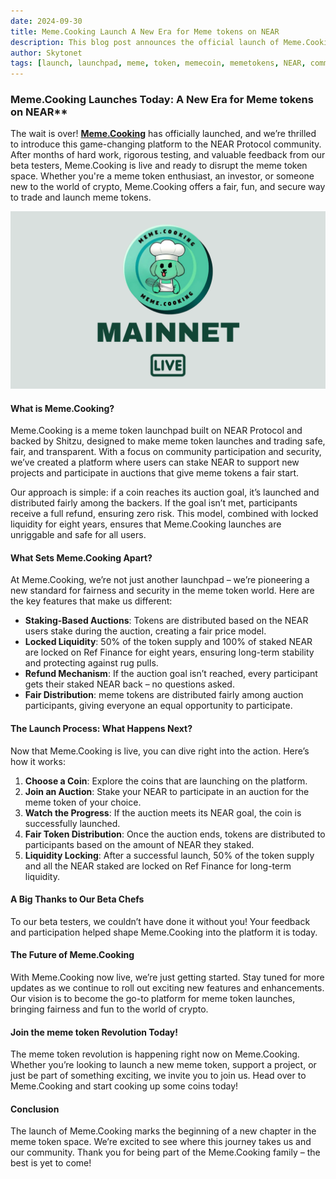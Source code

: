 ```yaml
---
date: 2024-09-30
title: Meme.Cooking Launch A New Era for Meme tokens on NEAR
description: This blog post announces the official launch of Meme.Cooking, a groundbreaking meme token launchpad on NEAR Protocol. It highlights the platform’s mission to revolutionize meme token trading by offering a fair, secure, and community-driven experience. 
author: Skytonet
tags: [launch, launchpad, meme, token, memecoin, memetokens, NEAR, community, auction]
---
```



### Meme.Cooking Launches Today: A New Era for Meme tokens on NEAR**

The wait is over! [**Meme.Cooking**](https://meme.cooking) has officially launched, and we’re thrilled to introduce this game-changing platform to the NEAR Protocol community. After months of hard work, rigorous testing, and valuable feedback from our beta testers, Meme.Cooking is live and ready to disrupt the meme token space. Whether you're a meme token enthusiast, an investor, or someone new to the world of crypto, Meme.Cooking offers a fair, fun, and secure way to trade and launch meme tokens.

![LAUNCH](./meme.cooking0001.png)

#### What is Meme.Cooking?

Meme.Cooking is a meme token launchpad built on NEAR Protocol and backed by Shitzu, designed to make meme token launches and trading safe, fair, and transparent. With a focus on community participation and security, we’ve created a platform where users can stake NEAR to support new projects and participate in auctions that give meme tokens a fair start.

Our approach is simple: if a coin reaches its auction goal, it’s launched and distributed fairly among the backers. If the goal isn’t met, participants receive a full refund, ensuring zero risk. This model, combined with locked liquidity for eight years, ensures that Meme.Cooking launches are unriggable and safe for all users.

#### What Sets Meme.Cooking Apart?

At Meme.Cooking, we’re not just another launchpad – we’re pioneering a new standard for fairness and security in the meme token world. Here are the key features that make us different:

- **Staking-Based Auctions**: Tokens are distributed based on the NEAR users stake during the auction, creating a fair price model.
- **Locked Liquidity**: 50% of the token supply and 100% of staked NEAR are locked on Ref Finance for eight years, ensuring long-term stability and protecting against rug pulls.
- **Refund Mechanism**: If the auction goal isn’t reached, every participant gets their staked NEAR back – no questions asked.
- **Fair Distribution**: meme tokens are distributed fairly among auction participants, giving everyone an equal opportunity to participate.

#### The Launch Process: What Happens Next?

Now that Meme.Cooking is live, you can dive right into the action. Here’s how it works:

1. **Choose a Coin**: Explore the coins that are launching on the platform.
2. **Join an Auction**: Stake your NEAR to participate in an auction for the meme token of your choice.
3. **Watch the Progress**: If the auction meets its NEAR goal, the coin is successfully launched.
4. **Fair Token Distribution**: Once the auction ends, tokens are distributed to participants based on the amount of NEAR they staked.
5. **Liquidity Locking**: After a successful launch, 50% of the token supply and all the NEAR staked are locked on Ref Finance for long-term liquidity.

#### A Big Thanks to Our Beta Chefs

To our beta testers, we couldn’t have done it without you! Your feedback and participation helped shape Meme.Cooking into the platform it is today.

#### The Future of Meme.Cooking

With Meme.Cooking now live, we’re just getting started. Stay tuned for more updates as we continue to roll out exciting new features and enhancements. Our vision is to become the go-to platform for meme token launches, bringing fairness and fun to the world of crypto.

#### Join the meme token Revolution Today!

The meme token revolution is happening right now on Meme.Cooking. Whether you’re looking to launch a new meme token, support a project, or just be part of something exciting, we invite you to join us. Head over to Meme.Cooking and start cooking up some coins today!

#### Conclusion

The launch of Meme.Cooking marks the beginning of a new chapter in the meme token space. We’re excited to see where this journey takes us and our community. Thank you for being part of the Meme.Cooking family – the best is yet to come!
